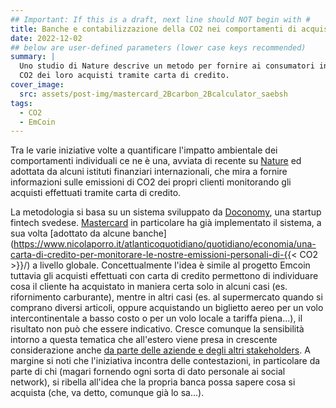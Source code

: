 ```yaml
---
## Important: If this is a draft, next line should NOT begin with #
title: Banche e contabilizzazione della CO2 nei comportamenti di acquisto dei clienti
date: 2022-12-02
## below are user-defined parameters (lower case keys recommended)
summary: |
  Uno studio di Nature descrive un metodo per fornire ai consumatori informazioni sulla 
  CO2 dei loro acquisti tramite carta di credito.
cover_image:
  src: assets/post-img/mastercard_2Bcarbon_2Bcalculator_saebsh
tags:
  - CO2
  - EmCoin
---
```


Tra le varie iniziative volte a quantificare l'impatto ambientale dei
comportamenti individuali ce ne è una, avviata di recente su
[Nature](https://www.nature.com/articles/s41893-021-00756-w) ed adottata
da alcuni istituti finanziari internazionali, che mira a fornire
informazioni sulle emissioni di CO2 dei propri clienti monitorando gli
acquisti effettuati tramite carta di credito. 

La metodologia si basa su
un sistema sviluppato da [Doconomy](https://doconomy.com/), una startup
fintech svedese.
[Mastercard](https://developer.mastercard.com/product/doconomy-aland-index/)
in particolare ha già implementato il sistema, a sua volta [adottato da
alcune
banche](https://www.nicolaporro.it/atlanticoquotidiano/quotidiano/economia/una-carta-di-credito-per-monitorare-le-nostre-emissioni-personali-di-{{< CO2 >}}/)
a livello globale. Concettualmente l'idea è simile al progetto Emcoin
tuttavia gli acquisti effettuati con carta di credito permettono di
individuare cosa il cliente ha acquistato in maniera certa solo in
alcuni casi (es. rifornimento carburante), mentre in altri casi (es. al
supermercato quando si comprano diversi articoli, oppure acquistando un
biglietto aereo per un volo intercontinentale a basso costo o per un
volo locale a tariffa piena...), il risultato non può che essere
indicativo. Cresce comunque la sensibilità intorno a questa tematica che
all'estero viene presa in crescente considerazione anche [da parte delle
aziende e degli altri
stakeholders](https://www.milanofinanza.it/news/quanta-co2-produce-un-litro-di-coca-cola-202108121527511353).
A margine si noti che l'iniziativa incontra delle contestazioni, in
particolare da parte di chi (magari fornendo ogni sorta di dato
personale ai social network), si ribella all'idea che la propria banca
possa sapere cosa si acquista (che, va detto, comunque già lo sa...).

<!--
  created 2022-12-02 12:51:06.791664 +0100 CET m=+0.138913792
-->